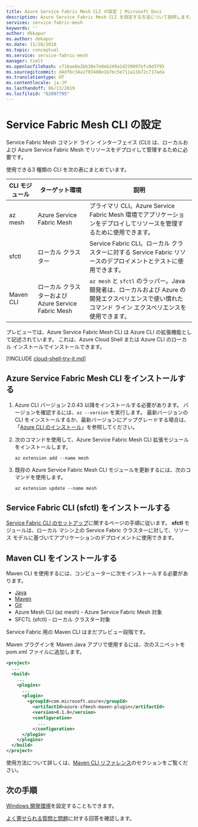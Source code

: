 ```yaml
---
title: Azure Service Fabric Mesh CLI の設定 | Microsoft Docs
description: Azure Service Fabric Mesh CLI を設定する方法について説明します。
services: service-fabric-mesh
keywords: ''
author: dkkapur
ms.author: dekapur
ms.date: 11/28/2018
ms.topic: conceptual
ms.service: service-fabric-mesh
manager: timlt
ms.openlocfilehash: c716ae0a2bb30e7e8eb249a1d230097efc0d3795
ms.sourcegitcommit: d4dfbc34a1f03488e1b7bc5e711a11b72c717ada
ms.translationtype: HT
ms.contentlocale: ja-JP
ms.lasthandoff: 06/13/2019
ms.locfileid: "62097795"
---
```

# <a name="set-up-service-fabric-mesh-cli"></a>Service Fabric Mesh CLI の設定
Service Fabric Mesh コマンド ライン インターフェイス (CLI) は、ローカルおよび Azure Service Fabric Mesh でリソースをデプロイして管理するために必要です。 

使用できる3 種類の CLI を次の表にまとめています。 

| CLI モジュール | ターゲット環境 |  説明 | 
|---|---|---|
| az mesh | Azure Service Fabric Mesh | プライマリ CLI。Azure Service Fabric Mesh 環境でアプリケーションをデプロイしてリソースを管理するために使用できます。 
| sfctl | ローカル クラスター | Service Fabric CLI。ローカル クラスターに対する Service Fabric リソースのデプロイメントとテストに使用できます。  
| Maven CLI | ローカル クラスターおよび Azure Service Fabric Mesh | `az mesh` と `sfctl` のラッパー。Java 開発者は、ローカルおよび Azure の開発エクスペリエンスで使い慣れたコマンド ライン エクスペリエンスを使用できます。  

プレビューでは、Azure Service Fabric Mesh CLI は Azure CLI の拡張機能として記述されています。 これは、Azure Cloud Shell または Azure CLI のローカル インストールでインストールできます。 

[!INCLUDE [cloud-shell-try-it.md](../../includes/cloud-shell-try-it.md)] 

## <a name="install-the-azure-service-fabric-mesh-cli"></a>Azure Service Fabric Mesh CLI をインストールする
1. Azure CLI バージョン 2.0.43 以降をインストールする必要があります。 バージョンを確認するには、`az --version` を実行します。 最新バージョンの CLI をインストールするか、最新バージョンにアップグレードする場合は、「[Azure CLI のインストール][azure-cli-install]」を参照してください。

2. 次のコマンドを使用して、Azure Service Fabric Mesh CLI 拡張モジュールをインストールします。 

    ```azurecli-interactive
    az extension add --name mesh
    ```

3. 既存の Azure Service Fabric Mesh CLI モジュールを更新するには、次のコマンドを使用します。

    ```azurecli-interactive
    az extension update --name mesh
    ```

## <a name="install-the-service-fabric-cli-sfctl"></a>Service Fabric CLI (sfctl) をインストールする 

[Service Fabric CLI のセットアップ](https://docs.microsoft.com/azure/service-fabric/service-fabric-cli)に関するページの手順に従います。 **sfctl** モジュールは、ローカル マシン上の Service Fabric クラスターに対して、リソース モデルに基づいてアプリケーションのデプロイメントに使用できます。 

## <a name="install-the-maven-cli"></a>Maven CLI をインストールする 

Maven CLI を使用するには、コンピューターに次をインストールする必要があります。 

* [Java](https://www.azul.com/downloads/zulu/)
* [Maven](https://maven.apache.org/download.cgi)
* [Git](https://git-scm.com/book/en/v2/Getting-Started-Installing-Git)
* Azure Mesh CLI (az mesh) - Azure Service Fabric Mesh 対象 
* SFCTL (sfctl) - ローカル クラスター対象 

Service Fabric 用の Maven CLI はまだプレビュー段階です。 

Maven プラグインを Maven Java アプリで使用するには、次のスニペットを pom.xml ファイルに追加します。

```XML
<project>
  ...
  <build>
    ...
    <plugins>
      ...
      <plugin>
        <groupId>com.microsoft.azure</groupId>
          <artifactId>azure-sfmesh-maven-plugin</artifactId>
          <version>0.1.0</version>
          <configuration>
            ...
          </configuration>
      </plugin>
    </plugins>
  </build>
</project>
```

使用方法について詳しくは、[Maven CLI リファレンス](service-fabric-mesh-reference-maven.md)のセクションをご覧ください。

## <a name="next-steps"></a>次の手順

[Windows 開発環境](service-fabric-mesh-howto-setup-developer-environment-sdk.md)を設定することもできます。

[よく寄せられる質問と問題](service-fabric-mesh-faq.md)に対する回答を確認します。

[azure-cli-install]: /cli/azure/install-azure-cli

